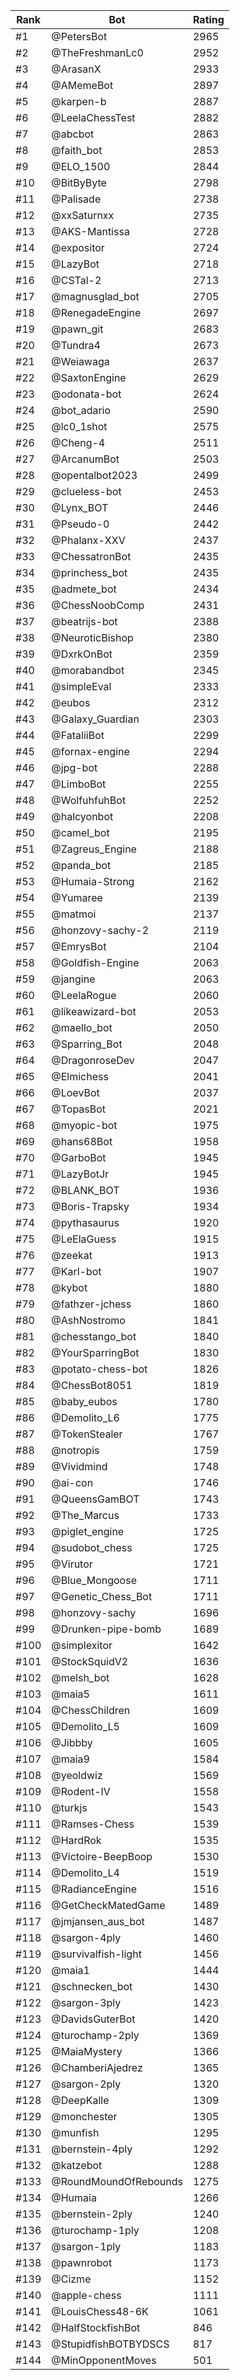 Rank|Bot|Rating
---|---|---
#1|@PetersBot|2965
#2|@TheFreshmanLc0|2952
#3|@ArasanX|2933
#4|@AMemeBot|2897
#5|@karpen-b|2887
#6|@LeelaChessTest|2882
#7|@abcbot|2863
#8|@faith_bot|2853
#9|@ELO_1500|2844
#10|@BitByByte|2798
#11|@Palisade|2738
#12|@xxSaturnxx|2735
#13|@AKS-Mantissa|2728
#14|@expositor|2724
#15|@LazyBot|2718
#16|@CSTal-2|2713
#17|@magnusglad_bot|2705
#18|@RenegadeEngine|2697
#19|@pawn_git|2683
#20|@Tundra4|2673
#21|@Weiawaga|2637
#22|@SaxtonEngine|2629
#23|@odonata-bot|2624
#24|@bot_adario|2590
#25|@lc0_1shot|2575
#26|@Cheng-4|2511
#27|@ArcanumBot|2503
#28|@opentalbot2023|2499
#29|@clueless-bot|2453
#30|@Lynx_BOT|2446
#31|@Pseudo-0|2442
#32|@Phalanx-XXV|2437
#33|@ChessatronBot|2435
#34|@princhess_bot|2435
#35|@admete_bot|2434
#36|@ChessNoobComp|2431
#37|@beatrijs-bot|2388
#38|@NeuroticBishop|2380
#39|@DxrkOnBot|2359
#40|@morabandbot|2345
#41|@simpleEval|2333
#42|@eubos|2312
#43|@Galaxy_Guardian|2303
#44|@FataliiBot|2299
#45|@fornax-engine|2294
#46|@jpg-bot|2288
#47|@LimboBot|2255
#48|@WolfuhfuhBot|2252
#49|@halcyonbot|2208
#50|@camel_bot|2195
#51|@Zagreus_Engine|2188
#52|@panda_bot|2185
#53|@Humaia-Strong|2162
#54|@Yumaree|2139
#55|@matmoi|2137
#56|@honzovy-sachy-2|2119
#57|@EmrysBot|2104
#58|@Goldfish-Engine|2063
#59|@jangine|2063
#60|@LeelaRogue|2060
#61|@likeawizard-bot|2053
#62|@maello_bot|2050
#63|@Sparring_Bot|2048
#64|@DragonroseDev|2047
#65|@Elmichess|2041
#66|@LoevBot|2037
#67|@TopasBot|2021
#68|@myopic-bot|1975
#69|@hans68Bot|1958
#70|@GarboBot|1945
#71|@LazyBotJr|1945
#72|@BLANK_BOT|1936
#73|@Boris-Trapsky|1934
#74|@pythasaurus|1920
#75|@LeElaGuess|1915
#76|@zeekat|1913
#77|@Karl-bot|1907
#78|@kybot|1880
#79|@fathzer-jchess|1860
#80|@AshNostromo|1841
#81|@chesstango_bot|1840
#82|@YourSparringBot|1830
#83|@potato-chess-bot|1826
#84|@ChessBot8051|1819
#85|@baby_eubos|1780
#86|@Demolito_L6|1775
#87|@TokenStealer|1767
#88|@notropis|1759
#89|@Vividmind|1748
#90|@ai-con|1746
#91|@QueensGamBOT|1743
#92|@The_Marcus|1733
#93|@piglet_engine|1725
#94|@sudobot_chess|1725
#95|@Virutor|1721
#96|@Blue_Mongoose|1711
#97|@Genetic_Chess_Bot|1711
#98|@honzovy-sachy|1696
#99|@Drunken-pipe-bomb|1689
#100|@simplexitor|1642
#101|@StockSquidV2|1636
#102|@melsh_bot|1628
#103|@maia5|1611
#104|@ChessChildren|1609
#105|@Demolito_L5|1609
#106|@Jibbby|1605
#107|@maia9|1584
#108|@yeoldwiz|1569
#109|@Rodent-IV|1558
#110|@turkjs|1543
#111|@Ramses-Chess|1539
#112|@HardRok|1535
#113|@Victoire-BeepBoop|1530
#114|@Demolito_L4|1519
#115|@RadianceEngine|1516
#116|@GetCheckMatedGame|1489
#117|@jmjansen_aus_bot|1487
#118|@sargon-4ply|1460
#119|@survivalfish-light|1456
#120|@maia1|1444
#121|@schnecken_bot|1430
#122|@sargon-3ply|1423
#123|@DavidsGuterBot|1420
#124|@turochamp-2ply|1369
#125|@MaiaMystery|1366
#126|@ChamberiAjedrez|1365
#127|@sargon-2ply|1320
#128|@DeepKalle|1309
#129|@monchester|1305
#130|@munfish|1295
#131|@bernstein-4ply|1292
#132|@katzebot|1288
#133|@RoundMoundOfRebounds|1275
#134|@Humaia|1266
#135|@bernstein-2ply|1240
#136|@turochamp-1ply|1208
#137|@sargon-1ply|1183
#138|@pawnrobot|1173
#139|@Cizme|1152
#140|@apple-chess|1111
#141|@LouisChess48-6K|1061
#142|@HalfStockfishBot|846
#143|@StupidfishBOTBYDSCS|817
#144|@MinOpponentMoves|501

